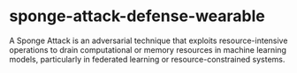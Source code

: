 # sponge-attack-defense-wearable
A Sponge Attack is an adversarial technique that exploits resource-intensive operations to drain computational or memory resources in machine learning models, particularly in federated learning or resource-constrained systems.
